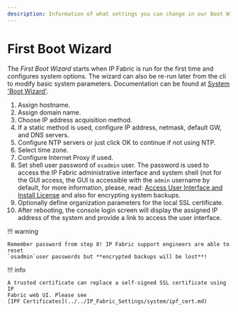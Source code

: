 ```yaml
---
description: Information of what settings you can change in our Boot Wizard.
---
```


# First Boot Wizard

The *First Boot Wizard* starts when IP Fabric is run for the first time and
configures system options. The wizard can also be re-run later from the cli
to modify basic system parameters. Documentation can be found at
[System 'Boot Wizard'](../../System_Administration/boot_wizard/index.md).

1. Assign hostname.
2. Assign domain name.
3. Choose IP address acquisition method.
4. If a static method is used, configure IP address, netmask, default GW, and
   DNS servers.
5. Configure NTP servers or just click OK to continue if not using NTP.
6. Select time zone.
7. Configure Internet Proxy if used.
8. Set shell user password of `osadmin` user. The password is used to access the
   IP Fabric administrative interface and system shell (not for the GUI access,
   the GUI is accessible with the `admin` username by default, for more
   information, please,
   read: [Access User Interface and Install License](03-access_ui.md) and also
   for encrypting system backups.
9. Optionally define organization parameters for the local SSL certificate.
10. After rebooting, the console login screen will display the assigned IP
    address of the system and provide a link to access the user interface.

!!! warning

    Remember password from step 8! IP Fabric support engineers are able to reset
    `osadmin`user passwords but **encrypted backups will be lost**!

!!! info

    A trusted certificate can replace a self-signed SSL certificate using IP 
    Fabric web UI. Please see 
    [IPF Certificates](../../IP_Fabric_Settings/system/ipf_cert.md)
